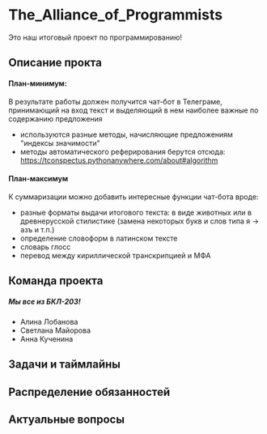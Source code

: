# The_Alliance_of_Programmists
Это наш итоговый проект по программированию!

## Описание прокта
#### План-минимум:
В результате работы должен получится чат-бот в Телеграме, принимающий на вход текст и выделяющий в нем наиболее важные по содержанию предложения
- используются разные методы, начисляющие предложениям "индексы значимости"
- методы автоматического реферирования берутся отсюда: https://tconspectus.pythonanywhere.com/about#algorithm
#### План-максимум 
К суммаризации можно добавить интересные функции чат-бота вроде:
- разные форматы выдачи итогового текста: в виде животных или в древнерусской стилистике (замена некоторых букв и слов типа я -> азъ и т.п.)
- определение словоформ в латинском тексте
- словарь глосс
- перевод между кириллической транскрипцией и МФА

## Команда проекта
##### Мы все из БКЛ-203!
- Алина Лобанова
- Светлана Майорова
- Анна Кученина

## Задачи и таймлайны
## Распределение обязанностей
## Актуальные вопросы
